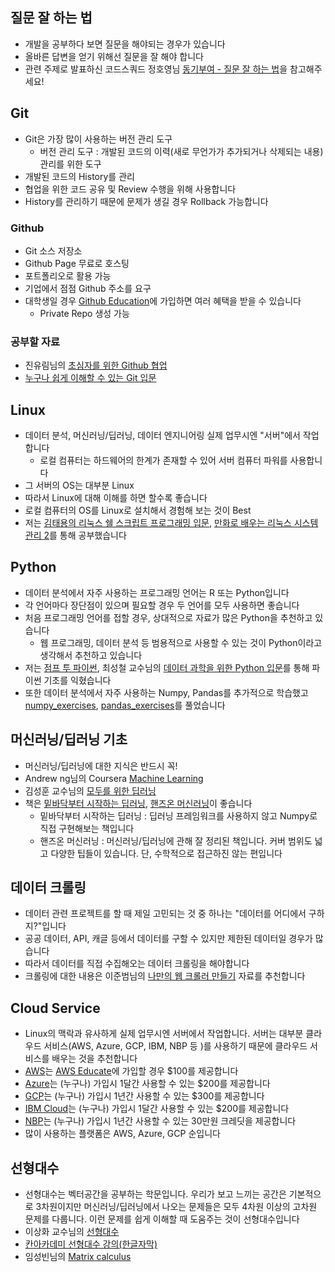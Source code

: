 ## 질문 잘 하는 법
- 개발을 공부하다 보면 질문을 해야되는 경우가 있습니다
- 올바른 답변을 얻기 위해선 질문을 잘 해야 합니다
- 관련 주제로 발표하신 코드스쿼드 정호영님 [동기부여 - 질문 잘 하는 법](https://www.youtube.com/watch?v=L2p1mdpxD5w)을 참고해주세요!


## Git
- Git은 가장 많이 사용하는 버전 관리 도구
	- 버전 관리 도구 : 개발된 코드의 이력(새로 무언가가 추가되거나 삭제되는 내용) 관리를 위한 도구
- 개발된 코드의 History를 관리
- 협업을 위한 코드 공유 및 Review 수행을 위해 사용합니다
- History를 관리하기 때문에 문제가 생길 경우 Rollback 가능합니다

### Github
- Git 소스 저장소
- Github Page 무료로 호스팅
- 포트폴리오로 활용 가능
- 기업에서 점점 Github 주소를 요구
- 대학생일 경우 [Github Education](https://education.github.com/)에 가입하면 여러 혜택을 받을 수 있습니다
	- Private Repo 생성 가능 

### 공부할 자료
- 진유림님의 [초심자를 위한 Github 협업](https://realhanbit.co.kr/books/125/)
- [누구나 쉽게 이해할 수 있는 Git 입문](https://backlog.com/git-tutorial/kr/)

## Linux
- 데이터 분석, 머신러닝/딥러닝, 데이터 엔지니어링 실제 업무시엔 "서버"에서 작업합니다
	- 로컬 컴퓨터는 하드웨어의 한계가 존재할 수 있어 서버 컴퓨터 파워를 사용합니다
- 그 서버의 OS는 대부분 Linux
- 따라서 Linux에 대해 이해를 하면 할수록 좋습니다
- 로컬 컴퓨터의 OS를 Linux로 설치해서 경험해 보는 것이 Best
- 저는 [김태용의 리눅스 쉘 스크립트 프로그래밍 입문](http://www.yes24.co.kr/24/goods/3538385), [만화로 배우는 리눅스 시스템 관리 2](http://www.yes24.com/24/Goods/33569480?Acode=101)를 통해 공부했습니다

## Python
- 데이터 분석에서 자주 사용하는 프로그래밍 언어는 R 또는 Python입니다
- 각 언어마다 장단점이 있으며 필요할 경우 두 언어를 모두 사용하면 좋습니다
- 처음 프로그래밍 언어를 접할 경우, 상대적으로 자료가 많은 Python을 추천하고 있습니다
	- 웹 프로그래밍, 데이터 분석 등 범용적으로 사용할 수 있는 것이 Python이라고 생각해서 추천하고 있습니다
- 저는 [점프 투 파이썬](https://wikidocs.net/book/1), 최성철 교수님의 [데이터 과학을 위한 Python 입문](https://www.inflearn.com/course/python-%ED%8C%8C%EC%9D%B4%EC%8D%AC-%EC%9E%85%EB%AC%B8-%EA%B0%95%EC%A2%8C/)를 통해 파이썬 기초를 익혔습니다
- 또한 데이터 분석에서 자주 사용하는 Numpy, Pandas를 추가적으로 학습했고 [numpy_exercises](https://github.com/rougier/numpy-100), [pandas_exercises](https://github.com/guipsamora/pandas_exercises)를 풀었습니다

## 머신러닝/딥러닝 기초
- 머신러닝/딥러닝에 대한 지식은 반드시 꼭!
- Andrew ng님의 Coursera [Machine Learning](https://www.coursera.org/learn/machine-learning)
- 김성훈 교수님의 [모두를 위한 딥러닝](https://www.youtube.com/playlist?list=PLlMkM4tgfjnLSOjrEJN31gZATbcj_MpUm)
- 책은 [밑바닥부터 시작하는 딥러닝](http://www.yes24.com/24/goods/34970929?scode=032&OzSrank=1), [핸즈온 머신러닝](http://www.yes24.com/24/goods/59878826?scode=032&OzSrank=1)이 좋습니다
	- 밑바닥부터 시작하는 딥러닝 : 딥러닝 프레임워크를 사용하지 않고 Numpy로 직접 구현해보는 책입니다
	- 핸즈온 머신러닝 : 머신러닝/딥러닝에 관해 잘 정리된 책입니다. 커버 범위도 넓고 다양한 팁들이 있습니다. 단, 수학적으로 접근하진 않는 편입니다 

## 데이터 크롤링
- 데이터 관련 프로젝트를 할 때 제일 고민되는 것 중 하나는 "데이터를 어디에서 구하지?"입니다	
- 공공 데이터, API, 캐글 등에서 데이터를 구할 수 있지만 제한된 데이터일 경우가 많습니다
- 따라서 데이터를 직접 수집해오는 데이터 크롤링을 해야합니다
- 크롤링에 대한 내용은 이준범님의 [나만의 웹 크롤러 만들기](https://beomi.github.io/gb-crawling/) 자료를 추천합니다

## Cloud Service
- Linux의 맥락과 유사하게 실제 업무시엔 서버에서 작업합니다. 서버는 대부분 클라우드 서비스(AWS, Azure, GCP, IBM, NBP 등 )를 사용하기 때문에 클라우드 서비스를 배우는 것을 추천합니다
- [AWS](https://aws.amazon.com/)는 [AWS Educate](https://aws.amazon.com/ko/education/awseducate/)에 가입할 경우 $100를 제공합니다
- [Azure](https://azure.microsoft.com/)는 (누구나) 가입시 1달간 사용할 수 있는 $200를 제공합니다
- [GCP](https://cloud.google.com/)는 (누구나) 가입시 1년간 사용할 수 있는 $300를 제공합니다
- [IBM Cloud](https://www.ibm.com/cloud/)는 (누구나) 가입시 1달간 사용할 수 있는 $200를 제공합니다
- [NBP](https://www.ncloud.com/)는 (누구나) 가입시 1년간 사용할 수 있는 30만원 크레딧을 제공합니다
- 많이 사용하는 플랫폼은 AWS, Azure, GCP 순입니다


## 선형대수
- 선형대수는 벡터공간을 공부하는 학문입니다. 우리가 보고 느끼는 공간은 기본적으로 3차원이지만 머신러닝/딥러닝에서 나오는 문제들은 모두 4차원 이상의 고차원 문제를 다룹니다. 이런 문제를 쉽게 이해할 때 도움주는 것이 선형대수입니다
- 이상화 교수님의 [선형대수](https://www.youtube.com/playlist?list=PLSN_PltQeOyjDGSghAf92VhdMBeaLZWR3)
- [칸아카데미 선형대수 강의(한글자막)](https://www.khanacademy.org/math/linear-algebra/vectors-and-spaces/vectors/v/vector-introduction-linear-algebra)
- 임성빈님의 [Matrix calculus](https://www.slideshare.net/ssuser7e10e4/matrix-calculus)